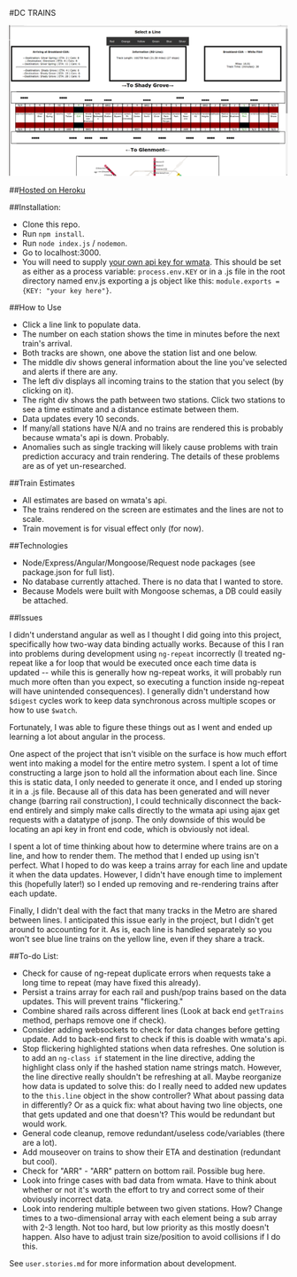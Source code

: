 #DC TRAINS

![Image of Trains](appdone.png)

##[Hosted on Heroku](https://infinite-spire-8251.herokuapp.com/)

##Installation:

*  Clone this repo.
*  Run `npm install`.
*  Run `node index.js` / `nodemon`.
*  Go to localhost:3000.
*  You will need to supply [your own api key for wmata](https://developer.wmata.com/).  This should be set as either as a process variable: `process.env.KEY` or in a .js file in the root directory named env.js exporting a js object like this:  `module.exports = {KEY: "your key here"}`.

##How to Use

*  Click a line link to populate data.
*  The number on each station shows the time in minutes before the next train's arrival.  
*  Both tracks are shown, one above the station list and one below.
*  The middle div shows general information about the line you've selected and alerts if there are any.
*  The left div displays all incoming trains to the station that you select (by clicking on it).
*  The right div shows the path between two stations.  Click two stations to see a time estimate and a distance estimate between them.
*  Data updates every 10 seconds.
*  If many/all stations have N/A and no trains are rendered this is probably because wmata's api is down.  Probably.
*  Anomalies such as single tracking will likely cause problems with train prediction accuracy and train rendering.  The details of these problems are as of yet un-researched.

##Train Estimates

*  All estimates are based on wmata's api.
*  The trains rendered on the screen are estimates and the lines are not to scale.  
*  Train movement is for visual effect only (for now).

##Technologies

*  Node/Express/Angular/Mongoose/Request node packages (see package.json for full list).
*  No database currently attached. There is no data that I wanted to store.
*  Because Models were built with Mongoose schemas, a DB could easily be attached.

##Issues

I didn't understand angular as well as I thought I did going into this project, specifically how two-way data binding actually works.  Because of this I ran into problems during development using `ng-repeat` incorrectly (I treated ng-repeat like a for loop that would be executed once each time data is updated -- while this is generally how ng-repeat works, it will probably run much more often than you expect, so executing a function inside ng-repeat will have unintended consequences). I generally didn't understand how `$digest` cycles work to keep data synchronous across multiple scopes or how to use `$watch`.

Fortunately, I was able to figure these things out as I went and ended up learning a lot about angular in the process.  

One aspect of the project that isn't visible on the surface is how much effort went into making a model for the entire metro system.  I spent a lot of time constructing a large json to hold all the information about each line.  Since this is static data, I only needed to generate it once, and I ended up storing it in a .js file.  Because all of this data has been generated and will never change (barring rail construction), I could technically disconnect the back-end entirely and simply make calls directly to the wmata api using ajax get requests with a datatype of jsonp.  The only downside of this would be locating an api key in front end code, which is obviously not ideal.

I spent a lot of time thinking about how to determine where trains are on a line, and how to render them.  The method that I ended up using isn't perfect.  What I hoped to do was keep a trains array for each line and update it when the data updates.  However, I didn't have enough time to implement this (hopefully later!) so I ended up removing and re-rendering trains after each update.

Finally, I didn't deal with the fact that many tracks in the Metro are shared between lines.  I anticipated this issue early in the project, but I didn't get around to accounting for it.  As is, each line is handled separately so you won't see blue line trains on the yellow line, even if they share a track.

##To-do List:

*  Check for cause of ng-repeat duplicate errors when requests take a long time to repeat (may have fixed this already).
*  Persist a trains array for each rail and push/pop trains based on the data updates.  This will prevent trains "flickering."
*  Combine shared rails across different lines (Look at back end `getTrains` method, perhaps remove one if check).
*  Consider adding websockets to check for data changes before getting update.  Add to back-end first to check if this is doable with wmata's api.
*  Stop flickering highlighted stations when data refreshes.  One solution is to add an `ng-class if` statement in the line directive, adding the highlight class only if the hashed station name strings match.  However, the line directive really shouldn't be refreshing at all.  Maybe reorganize how data is updated to solve this: do I really need to added new updates to the `this.line` object in the show controller?  What about passing data in differently?  Or as a quick fix: what about having two line objects, one that gets updated and one that doesn't?  This would be redundant but would work.
*  General code cleanup, remove redundant/useless code/variables (there are a lot).
*  Add mouseover on trains to show their ETA and destination (redundant but cool).
*  Check for "ARR" - "ARR" pattern on bottom rail.  Possible bug here.
*  Look into fringe cases with bad data from wmata.  Have to think about whether or not it's worth the effort to try and correct some of their obviously incorrect data.
*  Look into rendering multiple between two given stations.  How? Change times to a two-dimensional array with each element being a sub array with 2-3 length.  Not too hard, but low priority as this mostly doesn't happen.  Also have to adjust train size/position to avoid collisions if I do this.   

See `user.stories.md` for more information about development.
